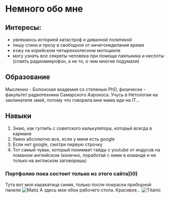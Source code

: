 # Немного обо мне
## Интересы:
* увлекаюсь историей катастроф и диванной политикой
* пишу стихи и прозу в свободное от ничегонеделания время
* езжу на корейском четырехколесном мотоцикле
* могу узнать все секреты человека при помощи паяльника и кислоты (спаять радиомикрофон, а не то, о чем многие подумали)
  
## Образование 
Мысленно - Болонская академия со степенью PhD, физически - факультет радиотехники Самарского Аэрокоса.
Учусь в Нетологии на заклинателя змей, потому что говорила мне мама иди на IT...

## Навыки
1. Знаю, как гуглить с советского калькулятора, который всегда в кармане
2. Умею абсолютно все, если у меня есть google
3. Если нет google, смотри первую строчку
4. Тот самый чувак, который понимает гайды с youtube от индусов на ломаном английском (конечно, поработай с ними в команде и не только на англиском заговоришь)

### Портфолио пока состоит только из этого сайта))0)

Тута вот моя каракатица синяя, только после покраски приборной панели
![Matiz](https://github.com/ArtemBalu/my-first-webpage/blob/main/OylRZUugjYQ.jpg?raw=true)
А здесь мои обои рабочего стола. Красивое...
![Titanic](https://github.com/ArtemBalu/my-first-webpage/blob/main/NQG3mMKA4Yg.jpg?raw=true)
